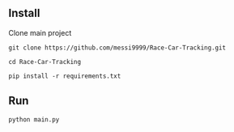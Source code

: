 ## Install
Clone main project
```
git clone https://github.com/messi9999/Race-Car-Tracking.git
```

```
cd Race-Car-Tracking
```

```
pip install -r requirements.txt
```

## Run

```
python main.py
```